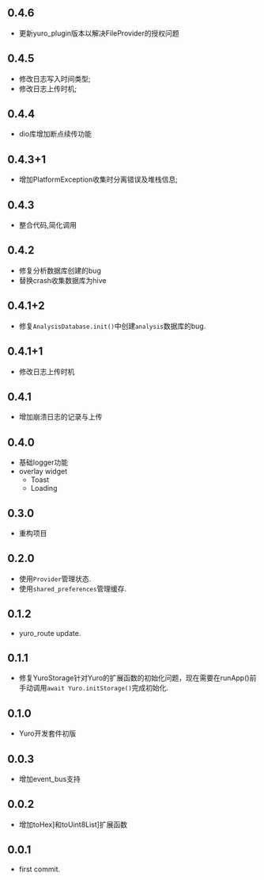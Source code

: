 ## 0.4.6

* 更新yuro_plugin版本以解决FileProvider的授权问题

## 0.4.5

* 修改日志写入时间类型;
* 修改日志上传时机;

## 0.4.4

* dio库增加断点续传功能

## 0.4.3+1

* 增加PlatformException收集时分离错误及堆栈信息;

## 0.4.3

* 整合代码,简化调用

## 0.4.2

* 修复分析数据库创建的bug
* 替换crash收集数据库为hive

## 0.4.1+2

* 修复`AnalysisDatabase.init()`中创建`analysis`数据库的bug.

## 0.4.1+1

* 修改日志上传时机

## 0.4.1

* 增加崩溃日志的记录与上传

## 0.4.0

* 基础logger功能
* overlay widget
    * Toast
    * Loading

## 0.3.0

* 重构项目

## 0.2.0

* 使用`Provider`管理状态.
* 使用`shared_preferences`管理缓存.

## 0.1.2

* yuro_route update.

## 0.1.1

* 修复YuroStorage针对Yuro的扩展函数的初始化问题，现在需要在runApp()前手动调用`await Yuro.initStorage()`完成初始化.

## 0.1.0

* Yuro开发套件初版

## 0.0.3

* 增加event_bus支持

## 0.0.2

* 增加toHex]和toUint8List]扩展函数

## 0.0.1

* first commit.